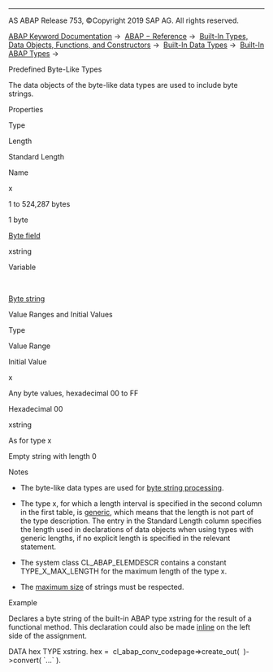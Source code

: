   

* * *

AS ABAP Release 753, ©Copyright 2019 SAP AG. All rights reserved.

[ABAP Keyword Documentation](https://help.sap.com/doc/abapdocu_753_index_htm/7.53/en-US/abenabap.htm) →  [ABAP − Reference](https://help.sap.com/doc/abapdocu_753_index_htm/7.53/en-US/abenabap_reference.htm) →  [Built-In Types, Data Objects, Functions, and Constructors](https://help.sap.com/doc/abapdocu_753_index_htm/7.53/en-US/abenbuilt_in.htm) →  [Built-In Data Types](https://help.sap.com/doc/abapdocu_753_index_htm/7.53/en-US/abenbuilt_in_types.htm) →  [Built-In ABAP Types](https://help.sap.com/doc/abapdocu_753_index_htm/7.53/en-US/abenbuilt_in_types_complete.htm) → 

Predefined Byte-Like Types

The data objects of the byte-like data types are used to include byte strings.

Properties

Type

Length

Standard Length

Name

x

1 to 524,287 bytes

1 byte

[Byte field](https://help.sap.com/doc/abapdocu_753_index_htm/7.53/en-US/abenbyte_field_glosry.htm "Glossary Entry")

xstring

Variable

 

[Byte string](https://help.sap.com/doc/abapdocu_753_index_htm/7.53/en-US/abenbyte_string_glosry.htm "Glossary Entry")

Value Ranges and Initial Values

Type

Value Range

Initial Value

x

Any byte values, hexadecimal 00 to FF

Hexadecimal 00

xstring

As for type x

Empty string with length 0

Notes

-   The byte-like data types are used for [byte string processing](https://help.sap.com/doc/abapdocu_753_index_htm/7.53/en-US/abenabap_data_string.htm).

-   The type x, for which a length interval is specified in the second column in the first table, is [generic](https://help.sap.com/doc/abapdocu_753_index_htm/7.53/en-US/abenbuilt_in_types_generic.htm), which means that the length is not part of the type description. The entry in the Standard Length column specifies the length used in declarations of data objects when using types with generic lengths, if no explicit length is specified in the relevant statement.

-   The system class CL\_ABAP\_ELEMDESCR contains a constant TYPE\_X\_MAX\_LENGTH for the maximum length of the type x.

-   The [maximum size](https://help.sap.com/doc/abapdocu_753_index_htm/7.53/en-US/abenmemory_consumption_2.htm) of strings must be respected.

Example

Declares a byte string of the built-in ABAP type xstring for the result of a functional method. This declaration could also be made [inline](https://help.sap.com/doc/abapdocu_753_index_htm/7.53/en-US/abendata_inline.htm) on the left side of the assignment.

DATA hex TYPE xstring.
hex =  cl\_abap\_conv\_codepage=>create\_out(  )->convert( \`...\` ).